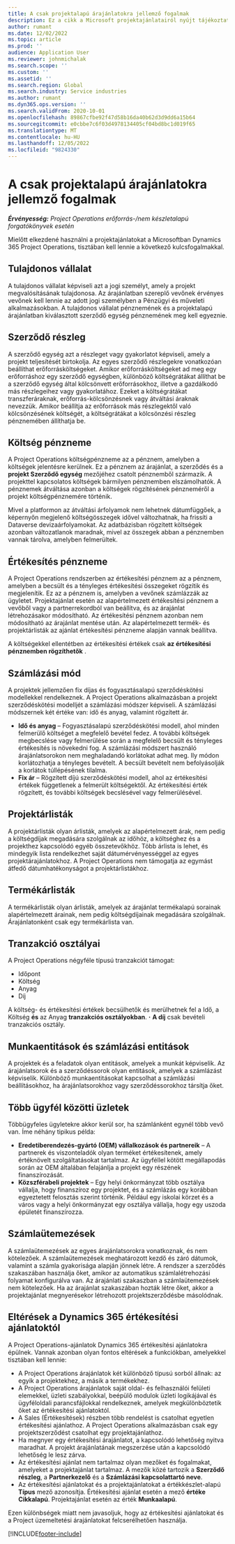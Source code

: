 ```yaml
---
title: A csak projektalapú árajánlatokra jellemző fogalmak
description: Ez a cikk a Microsoft projektajánlatairól nyújt tájékoztatást Dynamics 365 Project Operations.
author: rumant
ms.date: 12/02/2022
ms.topic: article
ms.prod: ''
audience: Application User
ms.reviewer: johnmichalak
ms.search.scope: ''
ms.custom: ''
ms.assetid: ''
ms.search.region: Global
ms.search.industry: Service industries
ms.author: rumant
ms.dyn365.ops.version: ''
ms.search.validFrom: 2020-10-01
ms.openlocfilehash: 89867cfbe92f47d58b16da40b62d3d9dd6a15b64
ms.sourcegitcommit: e0cbbe7c6f03d4978134405cf04bd8bc1d019f65
ms.translationtype: MT
ms.contentlocale: hu-HU
ms.lasthandoff: 12/05/2022
ms.locfileid: "9824330"
---
```

# <a name="concepts-unique-to-project-based-quotes"></a>A csak projektalapú árajánlatokra jellemző fogalmak

_**Érvényesség:** Project Operations erőforrás-/nem készletalapú forgatókönyvek esetén_

Mielőtt elkezdené használni a projektajánlatokat a Microsoftban Dynamics 365 Project Operations, tisztában kell lennie a következő kulcsfogalmakkal.

## <a name="owning-company"></a>Tulajdonos vállalat

A tulajdonos vállalat képviseli azt a jogi személyt, amely a projekt megvalósításának tulajdonosa. Az árajánlatban szereplő vevőnek érvényes vevőnek kell lennie az adott jogi személyben a Pénzügyi és műveleti alkalmazásokban. A tulajdonos vállalat pénznemének és a projektalapú árajánlatban kiválasztott szerződő egység pénznemének meg kell egyeznie.

## <a name="contracting-unit"></a>Szerződő részleg

A szerződő egység azt a részleget vagy gyakorlatot képviseli, amely a projekt teljesítését birtokolja. Az egyes szerződő részlegekre vonatkozóan beállíthat erőforrásköltségeket. Amikor erőforrásköltségeket ad meg egy erőforráshoz egy szerződő egységben, különböző költségrátákat állíthat be a szerződő egység által kölcsönvett erőforrásokhoz, illetve a gazdálkodó más részlegeihez vagy gyakorlatához. Ezeket a költségrátákat transzferáraknak, erőforrás-kölcsönzésnek vagy átváltási áraknak nevezzük. Amikor beállítja az erőforrások más részlegektől való kölcsönzésének költségét, a költségrátákat a kölcsönzési részleg pénznemében állíthatja be.

## <a name="cost-currency"></a>Költség pénzneme

A Project Operations költségpénzneme az a pénznem, amelyben a költségek jelentésre kerülnek. Ez a pénznem az árajánlat, a szerződés és a **projekt Szerződő egység** mezőjéhez csatolt pénznemből származik. A projekttel kapcsolatos költségek bármilyen pénznemben elszámolhatók. A pénznemek átváltása azonban a költségek rögzítésének pénzneméről a projekt költségpénznemére történik.

Mivel a platformon az átváltási árfolyamok nem lehetnek dátumfüggőek, a képernyőn megjelenő költségösszegek idővel változhatnak, ha frissíti a Dataverse devizaárfolyamokat. Az adatbázisban rögzített költségek azonban változatlanok maradnak, mivel az összegek abban a pénznemben vannak tárolva, amelyben felmerültek.

## <a name="sales-currency"></a>Értékesítés pénzneme

A Project Operations rendszerben az értékesítési pénznem az a pénznem, amelyben a becsült és a tényleges értékesítési összegeket rögzítik és megjelenítik. Ez az a pénznem is, amelyben a vevőnek számlázzák az ügyletet. Projektajánlat esetén az alapértelmezett értékesítési pénznem a vevőből vagy a partnerrekordból van beállítva, és az árajánlat létrehozásakor módosítható. Az értékesítési pénznem azonban nem módosítható az árajánlat mentése után. Az alapértelmezett termék- és projektárlisták az ajánlat értékesítési pénzneme alapján vannak beállítva.

A költségekkel ellentétben az értékesítési értékek csak **az értékesítési pénznemben rögzíthetők** .

## <a name="billing-method"></a>Számlázási mód

A projektek jellemzően fix díjas és fogyasztásalapú szerződéskötési modellekkel rendelkeznek. A Project Operations alkalmazásban a projekt szerződéskötési modelljét a számlázási módszer képviseli. A számlázási módszernek két értéke van: idő és anyag, valamint rögzített ár.

- **Idő és anyag**  – Fogyasztásalapú szerződéskötési modell, ahol minden felmerülő költséget a megfelelő bevétel fedez. A további költségek megbecslése vagy felmerülése során a megfelelő becsült és tényleges értékesítés is növekedni fog. A számlázási módszert használó árajánlatsorokon nem meghaladandó korlátokat adhat meg. Ily módon korlátozhatja a tényleges bevételt. A becsült bevételt nem befolyásolják a korlátok túllépésének tilalma.
- **Fix ár**  – Rögzített díjú szerződéskötési modell, ahol az értékesítési értékek függetlenek a felmerült költségektől. Az értékesítési érték rögzített, és további költségek becslésével vagy felmerülésével.

## <a name="project-price-lists"></a>Projektárlisták

A projektárlisták olyan árlisták, amelyek az alapértelmezett árak, nem pedig a költségdíjak megadására szolgálnak az időhöz, a költséghez és a projekthez kapcsolódó egyéb összetevőkhöz. Több árlista is lehet, és mindegyik lista rendelkezhet saját dátumérvényességgel az egyes projektárajánlatokhoz. A Project Operations nem támogatja az egymást átfedő dátumhatékonyságot a projektárlistákhoz.

## <a name="product-price-lists"></a>Termékárlisták

A termékárlisták olyan árlisták, amelyek az árajánlat termékalapú sorainak alapértelmezett árainak, nem pedig költségdíjainak megadására szolgálnak. Árajánlatonként csak egy termékárlista van.

## <a name="transaction-classes"></a>Tranzakció osztályai

A Project Operations négyféle típusú tranzakciót támogat:

- Időpont
- Költség
- Anyag
- Díj

A költség- és értékesítési értékek becsülhetők és merülhetnek fel a Idő, a Költség **és** az Anyag **tranzakciós osztályokban**. **·**  **A díj** csak bevételi tranzakciós osztály.

## <a name="work-entities-and-billing-entities"></a>Munkaentitások és számlázási entitások

A projektek és a feladatok olyan entitások, amelyek a munkát képviselik. Az árajánlatsorok és a szerződéssorok olyan entitások, amelyek a számlázást képviselik. Különböző munkaentitásokat kapcsolhat a számlázási beállításokhoz, ha árajánlatsorokhoz vagy szerződéssorokhoz társítja őket.

## <a name="multi-customer-deals"></a>Több ügyfél közötti üzletek

Többügyfeles ügyletekre akkor kerül sor, ha számlánként egynél több vevő van. Íme néhány tipikus példa:

- **Eredetiberendezés-gyártó (OEM) vállalkozások és partnereik**  – A partnerek és viszonteladók olyan terméket értékesítenek, amely értéknövelt szolgáltatásokat tartalmaz. Az ügyféllel kötött megállapodás során az OEM általában felajánlja a projekt egy részének finanszírozását.
- **Közszférabeli projektek**  – Egy helyi önkormányzat több osztálya vállalja, hogy finanszíroz egy projektet, és a számlázás egy korábban egyeztetett felosztás szerint történik. Például egy iskolai körzet és a város vagy a helyi önkormányzat egy osztálya vállalja, hogy egy uszoda épületét finanszírozza.

## <a name="invoice-schedules"></a>Számlaütemezések

A számlaütemezések az egyes árajánlatsorokra vonatkoznak, és nem kötelezőek. A számlaütemezések meghatározott kezdő és záró dátumok, valamint a számla gyakorisága alapján jönnek létre. A rendszer a szerződés szakaszában használja őket, amikor az automatikus számlalétrehozási folyamat konfigurálva van. Az árajánlati szakaszban a számlaütemezések nem kötelezőek. Ha az árajánlat szakaszában hozták létre őket, akkor a projektajánlat megnyerésekor létrehozott projektszerződésbe másolódnak.

## <a name="differences-from-dynamics-365-sales-quotes"></a>Eltérések a Dynamics 365 értékesítési ajánlatoktól

A Project Operations-ajánlatok Dynamics 365 értékesítési ajánlatokra épülnek. Vannak azonban olyan fontos eltérések a funkciókban, amelyekkel tisztában kell lennie:

- A Project Operations árajánlatok két különböző típusú sorból állnak: az egyik a projektekhez, a másik a termékekhez.
- A Project Operations árajánlatok saját oldal- és felhasználói felületi elemekkel, üzleti szabályokkal, beépülő modulok üzleti logikájával és ügyféloldali parancsfájlokkal rendelkeznek, amelyek megkülönböztetik őket az értékesítési ajánlatoktól.
- A Sales (Értékesítések) részben több rendelést is csatolhat egyetlen értékesítési ajánlathoz. A Project Operations alkalmazásban csak egy projektszerződést csatolhat egy projektajánlathoz.
- Ha megnyer egy értékesítési árajánlatot, a kapcsolódó lehetőség nyitva maradhat. A projekt árajánlatának megszerzése után a kapcsolódó lehetőség le lesz zárva.
- Az értékesítési ajánlat nem tartalmaz olyan mezőket és fogalmakat, amelyeket a projektajánlat tartalmaz. A mezők közé tartozik a **Szerződő részleg**, a **Partnerkezelő** és a **Számlázási kapcsolattartó neve**.
- Az értékesítési ajánlatokat és a projektajánlatokat a értékkészlet-alapú **Típus** mező azonosítja. Értékesítési ajánlat esetén a mező **értéke Cikkalapú**. Projektajánlat esetén az érték **Munkaalapú**.

Ezen különbségek miatt nem javasoljuk, hogy az értékesítési ajánlatokat és a Project üzemeltetési árajánlatokat felcserélhetően használja.

[!INCLUDE[footer-include](../includes/footer-banner.md)]
